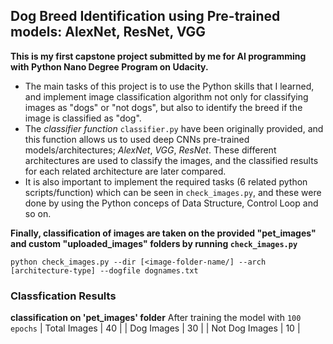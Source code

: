 ## Dog Breed Identification using Pre-trained models: AlexNet, ResNet, VGG

**This is my first capstone project submitted by me for AI programming with Python Nano Degree Program on Udacity.**
- The main tasks of this project is to use the Python skills that I learned, and implement image classification algorithm not only for classifying images as "dogs" or "not dogs", but also to identify the breed if the image is classified as "dog".
- The *classifier function* `classifier.py` have been originally provided, and this function allows us to used deep CNNs pre-trained models/architectures; *AlexNet*, *VGG*, *ResNet*.  These different architectures are used to classify the images, and the classified results for each related architecture are later compared.
- It is also important to implement the required tasks (6 related python scripts/function) which can be seen in `check_images.py`, and these were done by using the Python conceps of Data Structure, Control Loop and so on.

**Finally, classification of images are taken on the provided "pet_images" and custom "uploaded_images" folders by running `check_images.py`**
```
python check_images.py --dir [<image-folder-name/] --arch [architecture-type] --dogfile dognames.txt
```

### Classfication Results
**classification on 'pet_images' folder**
After training the model with `100 epochs`
|  Total Images  | 40 |
|   Dog Images   | 30 |
| Not Dog Images | 10 |
